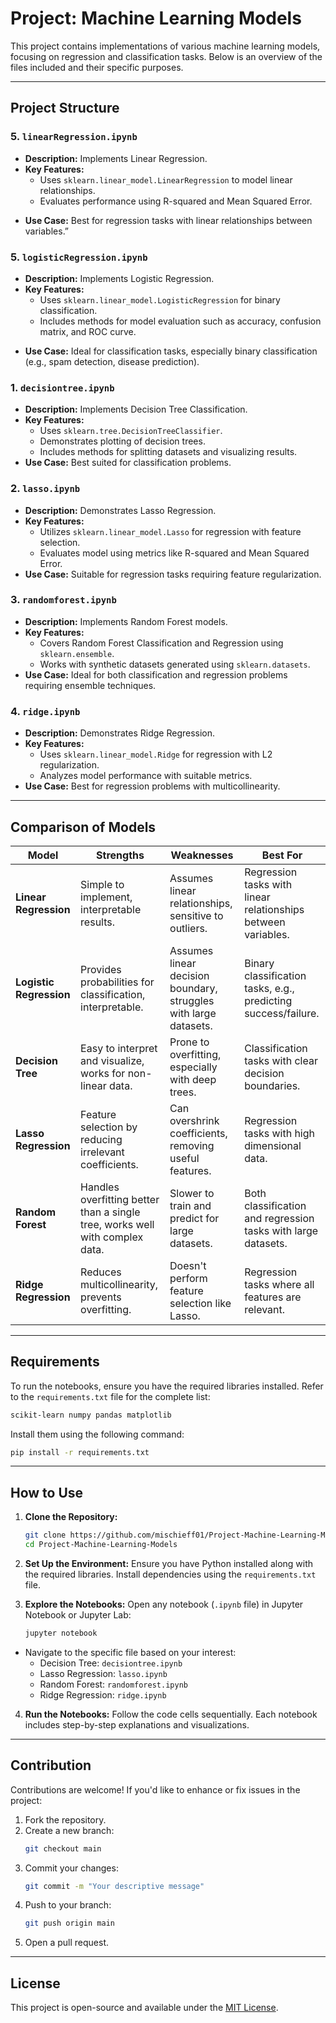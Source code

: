# Project: Machine Learning Models

This project contains implementations of various machine learning models, focusing on regression and classification tasks. Below is an overview of the files included and their specific purposes.

---

## Project Structure

### 5. **`linearRegression.ipynb`**
   - **Description:** Implements Linear Regression.  
   - **Key Features:**
     * Uses `sklearn.linear_model.LinearRegression` to model linear relationships. 
     * Evaluates performance using R-squared and Mean Squared Error. 
* **Use Case:** Best for regression tasks with linear relationships between variables.”

### 5. **`logisticRegression.ipynb`**
   - **Description:** Implements Logistic Regression.  
   - **Key Features:**
     * Uses `sklearn.linear_model.LogisticRegression` for binary classification. 
     * Includes methods for model evaluation such as accuracy, confusion matrix, and ROC curve. 
* **Use Case:** Ideal for classification tasks, especially binary classification (e.g., spam detection, disease prediction).

### 1. **`decisiontree.ipynb`**
   - **Description:** Implements Decision Tree Classification.
   - **Key Features:**
     - Uses `sklearn.tree.DecisionTreeClassifier`.
     - Demonstrates plotting of decision trees.
     - Includes methods for splitting datasets and visualizing results.
   - **Use Case:** Best suited for classification problems.

### 2. **`lasso.ipynb`**
   - **Description:** Demonstrates Lasso Regression.
   - **Key Features:**
     - Utilizes `sklearn.linear_model.Lasso` for regression with feature selection.
     - Evaluates model using metrics like R-squared and Mean Squared Error.
   - **Use Case:** Suitable for regression tasks requiring feature regularization.

### 3. **`randomforest.ipynb`**
   - **Description:** Implements Random Forest models.
   - **Key Features:**
     - Covers Random Forest Classification and Regression using `sklearn.ensemble`.
     - Works with synthetic datasets generated using `sklearn.datasets`.
   - **Use Case:** Ideal for both classification and regression problems requiring ensemble techniques.

### 4. **`ridge.ipynb`**
   - **Description:** Demonstrates Ridge Regression.
   - **Key Features:**
     - Uses `sklearn.linear_model.Ridge` for regression with L2 regularization.
     - Analyzes model performance with suitable metrics.
   - **Use Case:** Best for regression problems with multicollinearity.

---

## Comparison of Models

| Model             | Strengths                                                  | Weaknesses                                             | Best For                        |
|--------------------|-----------------------------------------------------------|-------------------------------------------------------|---------------------------------|
| **Linear Regression**  | Simple to implement, interpretable results. |Assumes linear relationships, sensitive to outliers. | Regression tasks with linear relationships between variables. |
| **Logistic Regression**  | Provides probabilities for classification, interpretable. | Assumes linear decision boundary, struggles with large datasets.  | Binary classification tasks, e.g., predicting success/failure. |
| **Decision Tree**  | Easy to interpret and visualize, works for non-linear data. | Prone to overfitting, especially with deep trees.     | Classification tasks with clear decision boundaries. |
| **Lasso Regression** | Feature selection by reducing irrelevant coefficients.    | Can overshrink coefficients, removing useful features.| Regression tasks with high dimensional data. |
| **Random Forest**  | Handles overfitting better than a single tree, works well with complex data. | Slower to train and predict for large datasets.       | Both classification and regression tasks with large datasets. |
| **Ridge Regression** | Reduces multicollinearity, prevents overfitting.          | Doesn't perform feature selection like Lasso.         | Regression tasks where all features are relevant. |

---

## Requirements
To run the notebooks, ensure you have the required libraries installed. Refer to the `requirements.txt` file for the complete list:

``` bash
scikit-learn numpy pandas matplotlib
```

Install them using the following command:
```bash
pip install -r requirements.txt
```

---

## How to Use

1. **Clone the Repository:**
   ```bash
   git clone https://github.com/mischieff01/Project-Machine-Learning-Models
   cd Project-Machine-Learning-Models
   ```

2. **Set Up the Environment:** 
Ensure you have Python installed along with the required libraries. Install dependencies using the `requirements.txt` file. 

3. **Explore the Notebooks:** Open any notebook (`.ipynb` file) in Jupyter Notebook or Jupyter Lab: 
    ```bash
    jupyter notebook
    ```

* Navigate to the specific file based on your interest: 
    * Decision Tree: `decisiontree.ipynb` 
    * Lasso Regression: `lasso.ipynb` 
    * Random Forest: `randomforest.ipynb` 
    * Ridge Regression: `ridge.ipynb` 

4. **Run the Notebooks:** Follow the code cells sequentially. Each notebook includes step-by-step explanations and visualizations. 
* * * 

Contribution 
------------ 
Contributions are welcome! If you'd like to enhance or fix issues in the project: 
1. Fork the repository. 
2. Create a new branch: 
    ```bash
    git checkout main
    ```
3. Commit your changes:
    ```bash
    git commit -m "Your descriptive message"
    ```
4. Push to your branch:
    ```bash 
    git push origin main
    ```
5. Open a pull request.
* * * 
License 
------- 
This project is open-source and available under the [MIT License](LICENSE). </markdown> 
    


